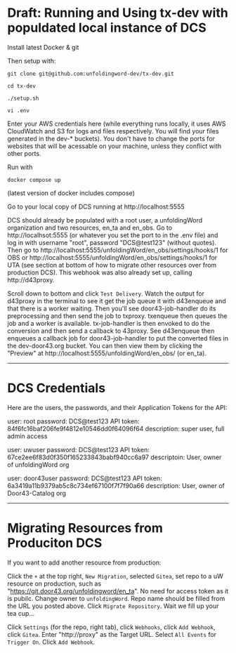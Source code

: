 # Draft: Running and Using tx-dev with populdated local instance of DCS

Install latest Docker & git

Then setup with:

```
git clone git@github.com:unfoldingword-dev/tx-dev.git

cd tx-dev

./setup.sh

vi .env
```

Enter your AWS credentials here (while everything runs locally, it uses AWS CloudWatch and S3 for logs and files respectively. You will find your files generated in the dev-* buckets). You don't have to change the ports for websites that will be acessable on your machine, unless they conflict with other ports.

Run with

```
docker compose up
```
(latest version of docker includes compose)

Go to your local copy of DCS running at http://localhost:5555

DCS should already be populated with a root user, a unfoldingWord organization and two resources, en_ta and en_obs. Go to http://localhsot:5555 (or whatever you set the port to in the .env file) and log in with username "root", password "DCS@test123" (without quotes). Then go to http://localhost:5555/unfoldingWord/en_obs/settings/hooks/1 for OBS or http://localhost:5555/unfoldingWord/en_obs/settings/hooks/1 for UTA (see section at bottom of how to migrate other resources over from production DCS). This webhook was also already set up, calling http://d43proxy.

Scroll down to bottom and click `Test Delivery`. Watch the output for d43proxy in the terminal to see it get the job queue it with d43enqueue and that there is a worker waiting. Then you'll see door43-job-handler do its preprocessing and then send the job to txproxy. txenqueue then queues the job and a worker is available. tx-job-handler is then envoked to do the conversion and then send a callback to 43proxy. See d43enqueue then enqueues a callback job for door43-job-handler to put the converted files in the dev-door43.org bucket. You can then view them by clicking the "Preview" at http://localhost:5555/unfoldingWord/en_obs/ (or en_ta).

---

# DCS Credentials

Here are the users, the passwords, and their Application Tokens for the API:

user: root
password: DCS@test123
API token: 84f6fc16baf206fe9f4812e10546dd0f64096f64
description: super user, full admin access

user: uwuser
password: DCS@test123
API token: 67ce2ee6f83d0f350f165233843babf940cc6a97
descriptoin: User, owner of unfoldingWord org

user: door43user
password: DCS@test123
API token: 6a3419a11b9379ab5c8c734ef67100f7f7f90a66
description: User, owner of Door43-Catalog org

----

# Migrating Resources from Produciton DCS

If you want to add another resource from production:

Click the `+` at the top right, `New Migration`, selected `Gitea`, set repo to a uW resource on production, such as "https://git.door43.org/unfoldingword/en_ta". No need for access token as it is pubilc. Change owner to `unfoldingWord`. Repo name should be filled from the URL you posted above. Click `Migrate Repository`. Wait we fill up your tea cup...

Click `Settings` (for the repo, right tab), click `Webhooks`, click `Add Webhook`, click `Gitea`. Enter "http://proxy" as the Target URL. Select `All Events` for `Trigger On`. Click `Add Webhook`.



